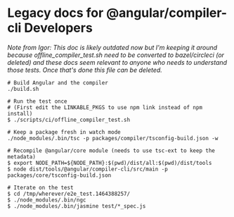 
# Legacy docs for @angular/compiler-cli Developers

*Note from Igor: This doc is likely outdated now but I'm keeping it around because offline_compiler_test.sh need to be converted to bazel/circleci (or deleted) and these docs seem relevant to anyone who needs to understand those tests. Once that's done this file can be deleted.*


```
# Build Angular and the compiler
./build.sh

# Run the test once
# (First edit the LINKABLE_PKGS to use npm link instead of npm install)
$ ./scripts/ci/offline_compiler_test.sh

# Keep a package fresh in watch mode
./node_modules/.bin/tsc -p packages/compiler/tsconfig-build.json -w

# Recompile @angular/core module (needs to use tsc-ext to keep the metadata)
$ export NODE_PATH=${NODE_PATH}:$(pwd)/dist/all:$(pwd)/dist/tools
$ node dist/tools/@angular/compiler-cli/src/main -p packages/core/tsconfig-build.json

# Iterate on the test
$ cd /tmp/wherever/e2e_test.1464388257/
$ ./node_modules/.bin/ngc
$ ./node_modules/.bin/jasmine test/*_spec.js
```
